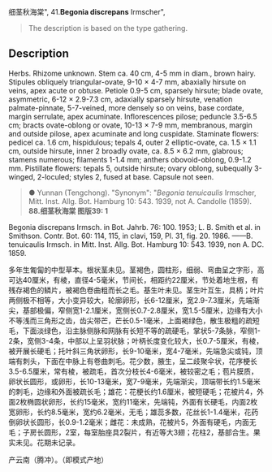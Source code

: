 细茎秋海棠",
41.**Begonia discrepans** Irmscher",

> The description is based on the type gathering.

## Description
Herbs. Rhizome unknown. Stem ca. 40 cm, 4-5 mm in diam., brown hairy. Stipules obliquely triangular-ovate, 9-10 × 4-7 mm, abaxially hirsute on veins, apex acute or obtuse. Petiole 0.9-5 cm, sparsely hirsute; blade ovate, asymmetric, 6-12 × 2.9-7.3 cm, adaxially sparsely hirsute, venation palmate-pinnate, 5-7-veined, more densely so on veins, base cordate, margin serrulate, apex acuminate. Inflorescences pilose; peduncle 3.5-6.5 cm; bracts ovate-oblong or ovate, 10-13 × 7-9 mm, membranous, margin and outside pilose, apex acuminate and long cuspidate. Staminate flowers: pedicel ca. 1.6 cm, hispidulous; tepals 4, outer 2 elliptic-ovate, ca. 1.5 × 1.1 cm, outside hirsute, inner 2 broadly ovate, ca. 8.5 × 6.2 mm, glabrous; stamens numerous; filaments 1-1.4 mm; anthers obovoid-oblong, 0.9-1.2 mm. Pistillate flowers: tepals 5, outside hirsute; ovary oblong, subequally 3-winged, 2-loculed; styles 2, fused at base. Capsule not seen.

> ● Yunnan (Tengchong).
  "Synonym": "*Begonia tenuicaulis* Irmscher, Mitt. Inst. Allg. Bot. Hamburg 10: 543. 1939, not A. Candolle (1859).
**88.细茎秋海棠 图版39: 1**

Begonia discrepans Irmsch. in Bot. Jahrb. 76: 100. 1953; L. B. Smith et al. in Smithson. Contr. Bot. 60: 114, 115, in clavi, 159, Pl. 31, fig. 20. 1986. ——B. tenuicaulis Irmsch. in Mitt. Inst. Allg. Bot. Hamburg 10: 543. 1939, non A. DC. 1859.

多年生匍匐的中型草本。根状茎未见。茎褐色，圆柱形，细弱、弯曲呈之字形，高可达40厘米，有棱，直径4-5毫米，节间长，相距约22厘米，节处着地生根，有残存褐色的鳞片，被褐色卷曲粗而长之毛。基生叶未见。茎生叶互生，具柄；叶片两侧极不相等，大小变异较大，轮廓卵形，长6-12厘米，宽2.9-7.3厘米，先端渐尖，基部极偏，窄侧宽1-2.1厘米，宽侧长0.7-2.8厘米，宽1.5-5厘米，边缘有大小不等浅而三角形之齿，齿尖带芒，芒长0.5-1毫米，上面褐绿色，散生极粗的疏短毛，下面淡绿色，沿主脉侧脉和网脉有长短不等的疏硬毛，掌状5-7条脉，窄侧1-2条，宽侧3-4条，中部以上呈羽状脉；叶柄长度变化较大，长0.7-5厘米，有棱，被开展长硬毛；托叶斜三角状卵形，长9-10毫米，宽4-7毫米，先端急尖或钝，顶端有刺头，下面在中脉上有卷曲刺毛。花少数，腋生，呈二歧聚伞状，花序梗长3.5-6.5厘米，常有棱，被疏毛，首次分枝长4-6毫米，被较密之毛；苞片膜质，卵状长圆形，或卵形，长10-13毫米，宽7-9毫米，先端渐尖，顶端带长约1.5毫米的刺毛，边缘和外面被疏长毛；雄花：花梗长约1.6厘米，被短硬毛；花被片4，外面2枚椭圆状卵形，长约15毫米，宽约11毫米，先端钝，外面有长硬毛，内面2枚宽卵形，长约8.5毫米，宽约6.2毫米，无毛；雄蕊多数，花丝长1-1.4毫米，花药倒卵状长圆形，长0.9-1.2毫米；雌花：未成熟，花被片5，外面有硬毛，内面无毛；子房长圆形，2室，每室胎座具2裂片，有近等大3翅；花柱2，基部合生。果实未见。花期未记录。

产云南（腾冲）。（即模式产地）
